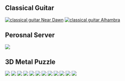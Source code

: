 ## Classical Guitar
[![classical guitar Near Dawn](https://i.ytimg.com/vi/7Bfoa6G7-8c/hqdefault.jpg)](https://youtu.be/7Bfoa6G7-8c "classical guitar near dawn")
[![classical guitar Alhambra](https://i.ytimg.com/vi/vNOcGWV7jYk/hqdefault.jpg)](https://youtu.be/vNOcGWV7jYk "classical guitar Alhambra")

## Perosnal Server
![](hobbies/folkserver.jpg)

## 3D Metal Puzzle
![](hobbies/metal-jigsaw1.JPG)
![](hobbies/metal-jigsaw2.JPG)
![](hobbies/metal-jigsaw3.JPG)
![](hobbies/metal-jigsaw4.JPG)
![](hobbies/bab-castle1.jpg)
![](hobbies/bab-castle2.JPG)
![](hobbies/bab-castle3.JPG)
![](hobbies/bicyble.jpg)
![](hobbies/assembly.jpg)
![](hobbies/dis-castle2.JPG)
![](hobbies/dis-castle3.jpg)
![](hobbies/dis-castle4.jpg)


